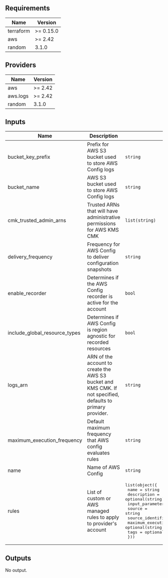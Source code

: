 ## Requirements

| Name | Version |
|------|---------|
| terraform | >= 0.15.0 |
| aws | >= 2.42 |
| random | 3.1.0 |

## Providers

| Name | Version |
|------|---------|
| aws | >= 2.42 |
| aws.logs | >= 2.42 |
| random | 3.1.0 |

## Inputs

| Name | Description | Type | Default | Required |
|------|-------------|------|---------|:--------:|
| bucket\_key\_prefix | Prefix for AWS S3 bucket used to store AWS Config logs | `string` | `null` | no |
| bucket\_name | AWS S3 bucket used to store AWS Config logs | `string` | `null` | no |
| cmk\_trusted\_admin\_arns | Trusted ARNs that will have administrative permissions for AWS KMS CMK | `list(string)` | `[]` | no |
| delivery\_frequency | Frequency for AWS Config to deliver configuration snapshots | `string` | `"Six_Hours"` | no |
| enable\_recorder | Determines if the AWS Config recorder is active for the account | `bool` | `true` | no |
| include\_global\_resource\_types | Determines if AWS Config is region agnostic for recorded resources | `bool` | `true` | no |
| logs\_arn | ARN of the account to create the AWS S3 bucket and KMS CMK. If not specified, defaults to primary provider. | `string` | `null` | no |
| maximum\_execution\_frequency | Default maximum frequency that AWS config evaluates rules | `string` | `"TwentyFour_Hours"` | no |
| name | Name of AWS Config | `string` | `"account-config"` | no |
| rules | List of custom or AWS managed rules to apply to provider's account | <pre>list(object({<br>    name                        = string<br>    description                 = optional(string)<br>    input_parameters            = optional(string)<br>    source                      = string<br>    source_identifier           = string<br>    maximum_execution_frequency = optional(string)<br>    tags                        = optional(map(string))<br>  }))</pre> | `[]` | no |

## Outputs

No output.
